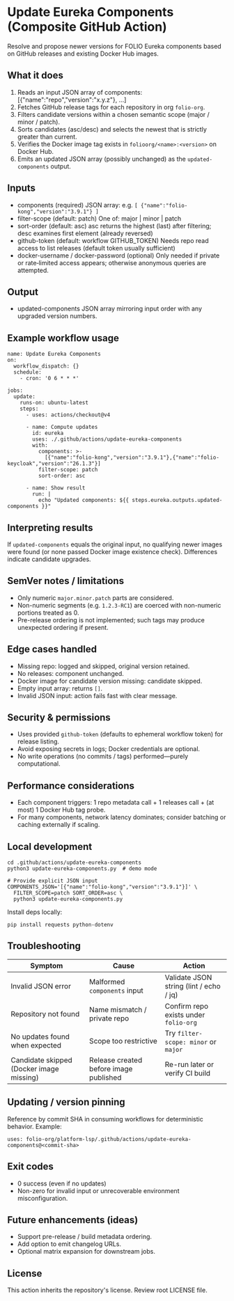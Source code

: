 # Update Eureka Components (Composite GitHub Action)

Resolve and propose newer versions for FOLIO Eureka components based on GitHub releases and existing Docker Hub images.

## What it does
1. Reads an input JSON array of components: [{"name":"repo","version":"x.y.z"}, ...]
2. Fetches GitHub release tags for each repository in org `folio-org`.
3. Filters candidate versions within a chosen semantic scope (major / minor / patch).
4. Sorts candidates (asc/desc) and selects the newest that is strictly greater than current.
5. Verifies the Docker image tag exists in `folioorg/<name>:<version>` on Docker Hub.
6. Emits an updated JSON array (possibly unchanged) as the `updated-components` output.

## Inputs
- components (required)
  JSON array: e.g. `[ {"name":"folio-kong","version":"3.9.1"} ]`
- filter-scope (default: patch)
  One of: major | minor | patch
- sort-order (default: asc)
  asc returns the highest (last) after filtering; desc examines first element (already reversed)
- github-token (default: workflow GITHUB_TOKEN)
  Needs repo read access to list releases (default token usually sufficient)
- docker-username / docker-password (optional)
  Only needed if private or rate‑limited access appears; otherwise anonymous queries are attempted.

## Output
- updated-components
  JSON array mirroring input order with any upgraded version numbers.

## Example workflow usage
```
name: Update Eureka Components
on:
  workflow_dispatch: {}
  schedule:
    - cron: '0 6 * * *'

jobs:
  update:
    runs-on: ubuntu-latest
    steps:
      - uses: actions/checkout@v4

      - name: Compute updates
        id: eureka
        uses: ./.github/actions/update-eureka-components
        with:
          components: >-
            [{"name":"folio-kong","version":"3.9.1"},{"name":"folio-keycloak","version":"26.1.3"}]
          filter-scope: patch
          sort-order: asc

      - name: Show result
        run: |
          echo "Updated components: ${{ steps.eureka.outputs.updated-components }}"
```

## Interpreting results
If `updated-components` equals the original input, no qualifying newer images were found (or none passed Docker image existence check). Differences indicate candidate upgrades.

## SemVer notes / limitations
- Only numeric `major.minor.patch` parts are considered.
- Non-numeric segments (e.g. `1.2.3-RC1`) are coerced with non-numeric portions treated as 0.
- Pre-release ordering is not implemented; such tags may produce unexpected ordering if present.

## Edge cases handled
- Missing repo: logged and skipped, original version retained.
- No releases: component unchanged.
- Docker image for candidate version missing: candidate skipped.
- Empty input array: returns `[]`.
- Invalid JSON input: action fails fast with clear message.

## Security & permissions
- Uses provided `github-token` (defaults to ephemeral workflow token) for release listing.
- Avoid exposing secrets in logs; Docker credentials are optional.
- No write operations (no commits / tags) performed—purely computational.

## Performance considerations
- Each component triggers: 1 repo metadata call + 1 releases call + (at most) 1 Docker Hub tag probe.
- For many components, network latency dominates; consider batching or caching externally if scaling.

## Local development
```
cd .github/actions/update-eureka-components
python3 update-eureka-components.py  # demo mode

# Provide explicit JSON input
COMPONENTS_JSON='[{"name":"folio-kong","version":"3.9.1"}]' \
  FILTER_SCOPE=patch SORT_ORDER=asc \
  python3 update-eureka-components.py
```
Install deps locally:
```
pip install requests python-dotenv
```

## Troubleshooting
| Symptom | Cause | Action |
|---------|-------|--------|
| Invalid JSON error | Malformed `components` input | Validate JSON string (lint / echo / jq) |
| Repository not found | Name mismatch / private repo | Confirm repo exists under `folio-org` |
| No updates found when expected | Scope too restrictive | Try `filter-scope: minor` or `major` |
| Candidate skipped (Docker image missing) | Release created before image published | Re-run later or verify CI build |

## Updating / version pinning
Reference by commit SHA in consuming workflows for deterministic behavior. Example:
```
uses: folio-org/platform-lsp/.github/actions/update-eureka-components@<commit-sha>
```

## Exit codes
- 0 success (even if no updates)
- Non-zero for invalid input or unrecoverable environment misconfiguration.

## Future enhancements (ideas)
- Support pre-release / build metadata ordering.
- Add option to emit changelog URLs.
- Optional matrix expansion for downstream jobs.

## License
This action inherits the repository's license. Review root LICENSE file.

